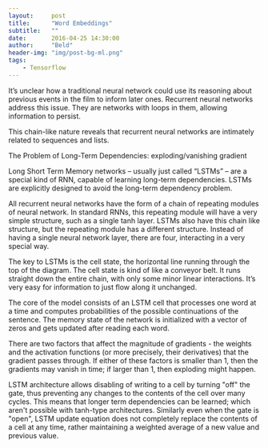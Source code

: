 ```yaml
---
layout:     post
title:      "Word Embeddings"
subtitle:   ""
date:       2016-04-25 14:30:00
author:     "Beld"
header-img: "img/post-bg-ml.png"
tags:
    - Tensorflow
---
```




It’s unclear how a traditional neural network could use its reasoning about previous events in the film to inform later ones. Recurrent neural networks address this issue. They are networks with loops in them, allowing information to persist.

This chain-like nature reveals that recurrent neural networks are intimately related to sequences and lists.

The Problem of Long-Term Dependencies: exploding/vanishing gradient

Long Short Term Memory networks – usually just called “LSTMs” – are a special kind of RNN, capable of learning long-term dependencies. LSTMs are explicitly designed to avoid the long-term dependency problem.

All recurrent neural networks have the form of a chain of repeating modules of neural network. In standard RNNs, this repeating module will have a very simple structure, such as a single tanh layer. LSTMs also have this chain like structure, but the repeating module has a different structure. Instead of having a single neural network layer, there are four, interacting in a very special way.

The key to LSTMs is the cell state, the horizontal line running through the top of the diagram. The cell state is kind of like a conveyor belt. It runs straight down the entire chain, with only some minor linear interactions. It’s very easy for information to just flow along it unchanged.

The core of the model consists of an LSTM cell that processes one word at a time and computes probabilities of the possible continuations of the sentence. The memory state of the network is initialized with a vector of zeros and gets updated after reading each word.


There are two factors that affect the magnitude of gradients - the weights and the activation functions (or more precisely, their derivatives) that the gradient passes through. If either of these factors is smaller than 1, then the gradients may vanish in time; if larger than 1, then exploding might happen.


LSTM architecture allows disabling of writing to a cell by turning "off" the gate, thus preventing any changes to the contents of the cell over many cycles. This means that longer term dependencies can be learned; which aren't possible with tanh-type architectures. Similarly even when the gate is "open", LSTM update equation does not completely replace the contents of a cell at any time,  rather maintaining a weighted average of a new value and previous value.
